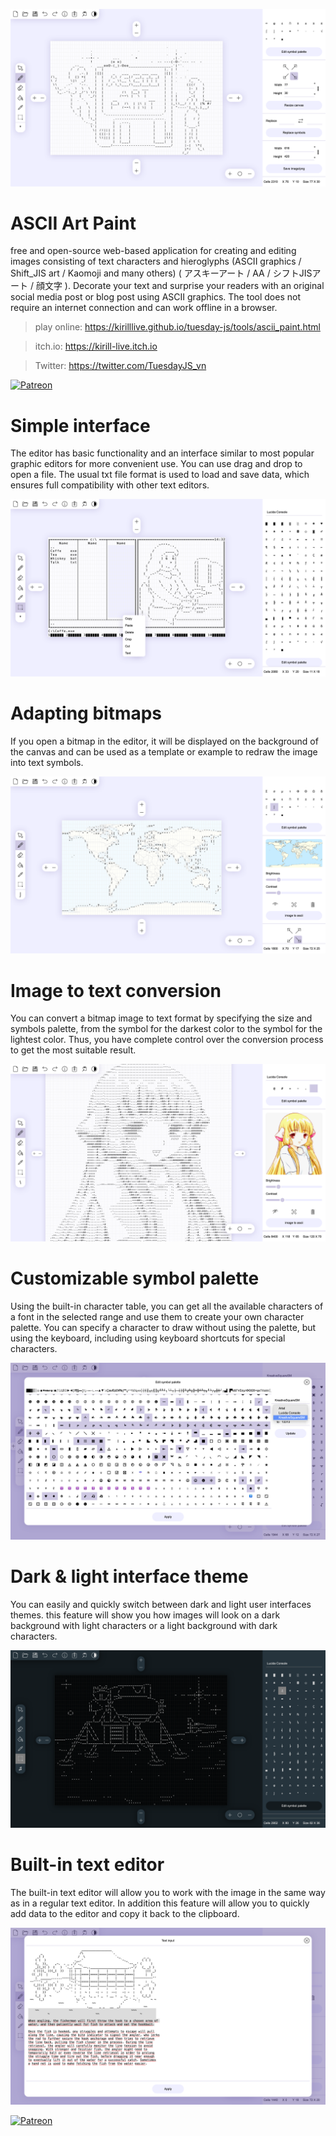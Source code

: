 ![Tuesday JS scene editor](screenshots/ascii_art_paint.png)

# ASCII Art Paint

free and open-source web-based application for creating and editing images consisting of text characters and hieroglyphs (ASCII graphics / Shift_JIS art / Kaomoji and many others) ( アスキーアート / AA / シフトJISアート / 顔文字 ).
Decorate your text and surprise your readers with an original social media post or blog post using ASCII graphics.
The tool does not require an internet connection and can work offline in a browser.


> play online: https://kirilllive.github.io/tuesday-js/tools/ascii_paint.html 

> itch.io: https://kirill-live.itch.io

> Twitter: https://twitter.com/TuesdayJS_vn

[![Patreon](http://odin-interactive.com/img/patron.svg)](https://www.patreon.com/tuesday_js)


# Simple interface

The editor has basic functionality and an interface similar to most popular graphic editors for more convenient use.
You can use drag and drop to open a file. The usual txt file format is used to load and save data, which ensures full compatibility with other text editors.

![Tuesday JS scene editor](screenshots/copy_past.png)


# Adapting bitmaps

If you open a bitmap in the editor, it will be displayed on the background of the canvas and can be used as a template or example to redraw the image into text symbols.

![Tuesday JS scene editor](screenshots/stroke.png)


# Image to text conversion

You can convert a bitmap image to text format by specifying the size and symbols palette, from the symbol for the darkest color to the symbol for the lightest color.
Thus, you have complete control over the conversion process to get the most suitable result.

![Image to text conversion](screenshots/Image_to_text.png)


# Customizable symbol palette

Using the built-in character table, you can get all the available characters of a font in the selected range and use them to create your own character palette.
You can specify a character to draw without using the palette, but using the keyboard, including using keyboard shortcuts for special characters.

![Customizable symbol palette](screenshots/palette.png)


# Dark & light interface theme

You can easily and quickly switch between dark and light user interfaces themes. 
this feature will show you how images will look on a dark background with light characters or a light background with dark characters.

![Dark & light interface theme](screenshots/light_dark_theme.png)


# Built-in text editor

The built-in text editor will allow you to work with the image in the same way as in a regular text editor. 
In addition this feature will allow you to quickly add data to the editor and copy it back to the clipboard.

![Built-in text editor](screenshots/text_edit.png)



[![Patreon](http://odin-interactive.com/img/patron.svg)](https://www.patreon.com/tuesday_js)

